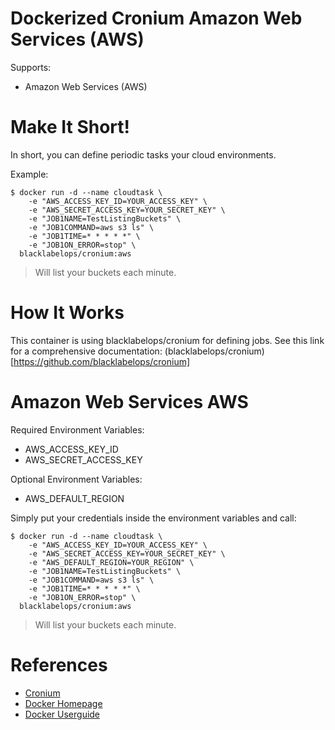 # Dockerized Cronium Amazon Web Services (AWS)

Supports:

* Amazon Web Services (AWS)

# Make It Short!

In short, you can define periodic tasks your cloud environments.

Example:

~~~~
$ docker run -d --name cloudtask \
    -e "AWS_ACCESS_KEY_ID=YOUR_ACCESS_KEY" \
    -e "AWS_SECRET_ACCESS_KEY=YOUR_SECRET_KEY" \
    -e "JOB1NAME=TestListingBuckets" \
    -e "JOB1COMMAND=aws s3 ls" \
    -e "JOB1TIME=* * * * *" \
    -e "JOB1ON_ERROR=stop" \
  blacklabelops/cronium:aws
~~~~

> Will list your buckets each minute.

# How It Works

This container is using blacklabelops/cronium for defining jobs. See this link for a comprehensive documentation: (blacklabelops/cronium)[https://github.com/blacklabelops/cronium]


# Amazon Web Services AWS

Required Environment Variables:

* AWS_ACCESS_KEY_ID
* AWS_SECRET_ACCESS_KEY

Optional Environment Variables:

* AWS_DEFAULT_REGION

Simply put your credentials inside the environment variables and call:

~~~~
$ docker run -d --name cloudtask \
    -e "AWS_ACCESS_KEY_ID=YOUR_ACCESS_KEY" \
    -e "AWS_SECRET_ACCESS_KEY=YOUR_SECRET_KEY" \
    -e "AWS_DEFAULT_REGION=YOUR_REGION" \
    -e "JOB1NAME=TestListingBuckets" \
    -e "JOB1COMMAND=aws s3 ls" \
    -e "JOB1TIME=* * * * *" \
    -e "JOB1ON_ERROR=stop" \
  blacklabelops/cronium:aws
~~~~

> Will list your buckets each minute.

# References

* [Cronium](https://github.com/dshearer/cronium)
* [Docker Homepage](https://www.docker.com/)
* [Docker Userguide](https://docs.docker.com/userguide/)
